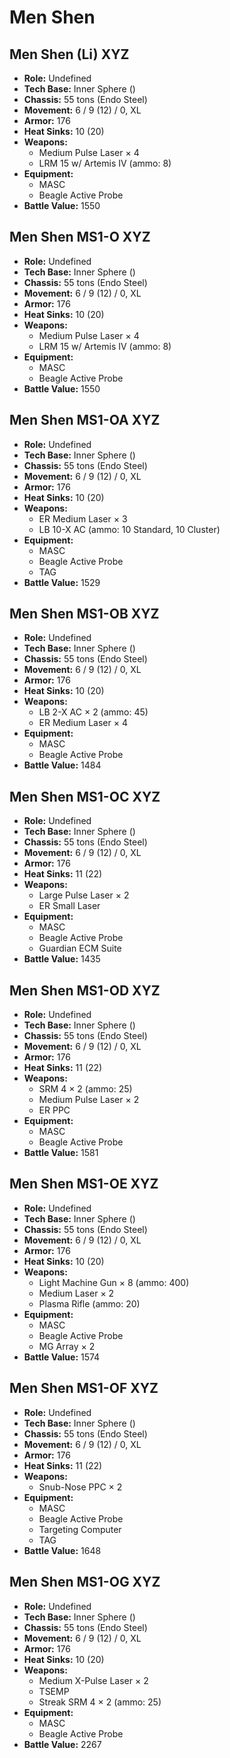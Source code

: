 # Men Shen
## Men Shen (Li) XYZ
- **Role:** Undefined
- **Tech Base:** Inner Sphere ()
- **Chassis:** 55 tons (Endo Steel)
- **Movement:** 6 / 9 (12) / 0, XL
- **Armor:** 176
- **Heat Sinks:** 10 (20)
- **Weapons:**
  - Medium Pulse Laser × 4
  - LRM 15 w/ Artemis IV (ammo: 8)
- **Equipment:**
  - MASC
  - Beagle Active Probe
- **Battle Value:** 1550

## Men Shen MS1-O XYZ
- **Role:** Undefined
- **Tech Base:** Inner Sphere ()
- **Chassis:** 55 tons (Endo Steel)
- **Movement:** 6 / 9 (12) / 0, XL
- **Armor:** 176
- **Heat Sinks:** 10 (20)
- **Weapons:**
  - Medium Pulse Laser × 4
  - LRM 15 w/ Artemis IV (ammo: 8)
- **Equipment:**
  - MASC
  - Beagle Active Probe
- **Battle Value:** 1550

## Men Shen MS1-OA XYZ
- **Role:** Undefined
- **Tech Base:** Inner Sphere ()
- **Chassis:** 55 tons (Endo Steel)
- **Movement:** 6 / 9 (12) / 0, XL
- **Armor:** 176
- **Heat Sinks:** 10 (20)
- **Weapons:**
  - ER Medium Laser × 3
  - LB 10-X AC (ammo: 10 Standard, 10 Cluster)
- **Equipment:**
  - MASC
  - Beagle Active Probe
  - TAG
- **Battle Value:** 1529

## Men Shen MS1-OB XYZ
- **Role:** Undefined
- **Tech Base:** Inner Sphere ()
- **Chassis:** 55 tons (Endo Steel)
- **Movement:** 6 / 9 (12) / 0, XL
- **Armor:** 176
- **Heat Sinks:** 10 (20)
- **Weapons:**
  - LB 2-X AC × 2 (ammo: 45)
  - ER Medium Laser × 4
- **Equipment:**
  - MASC
  - Beagle Active Probe
- **Battle Value:** 1484

## Men Shen MS1-OC XYZ
- **Role:** Undefined
- **Tech Base:** Inner Sphere ()
- **Chassis:** 55 tons (Endo Steel)
- **Movement:** 6 / 9 (12) / 0, XL
- **Armor:** 176
- **Heat Sinks:** 11 (22)
- **Weapons:**
  - Large Pulse Laser × 2
  - ER Small Laser
- **Equipment:**
  - MASC
  - Beagle Active Probe
  - Guardian ECM Suite
- **Battle Value:** 1435

## Men Shen MS1-OD XYZ
- **Role:** Undefined
- **Tech Base:** Inner Sphere ()
- **Chassis:** 55 tons (Endo Steel)
- **Movement:** 6 / 9 (12) / 0, XL
- **Armor:** 176
- **Heat Sinks:** 11 (22)
- **Weapons:**
  - SRM 4 × 2 (ammo: 25)
  - Medium Pulse Laser × 2
  - ER PPC
- **Equipment:**
  - MASC
  - Beagle Active Probe
- **Battle Value:** 1581

## Men Shen MS1-OE XYZ
- **Role:** Undefined
- **Tech Base:** Inner Sphere ()
- **Chassis:** 55 tons (Endo Steel)
- **Movement:** 6 / 9 (12) / 0, XL
- **Armor:** 176
- **Heat Sinks:** 10 (20)
- **Weapons:**
  - Light Machine Gun × 8 (ammo: 400)
  - Medium Laser × 2
  - Plasma Rifle (ammo: 20)
- **Equipment:**
  - MASC
  - Beagle Active Probe
  - MG Array × 2
- **Battle Value:** 1574

## Men Shen MS1-OF XYZ
- **Role:** Undefined
- **Tech Base:** Inner Sphere ()
- **Chassis:** 55 tons (Endo Steel)
- **Movement:** 6 / 9 (12) / 0, XL
- **Armor:** 176
- **Heat Sinks:** 11 (22)
- **Weapons:**
  - Snub-Nose PPC × 2
- **Equipment:**
  - MASC
  - Beagle Active Probe
  - Targeting Computer
  - TAG
- **Battle Value:** 1648

## Men Shen MS1-OG XYZ
- **Role:** Undefined
- **Tech Base:** Inner Sphere ()
- **Chassis:** 55 tons (Endo Steel)
- **Movement:** 6 / 9 (12) / 0, XL
- **Armor:** 176
- **Heat Sinks:** 10 (20)
- **Weapons:**
  - Medium X-Pulse Laser × 2
  - TSEMP
  - Streak SRM 4 × 2 (ammo: 25)
- **Equipment:**
  - MASC
  - Beagle Active Probe
- **Battle Value:** 2267

